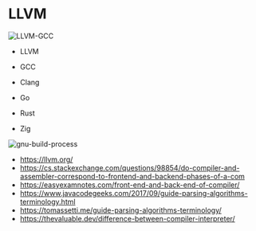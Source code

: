 # LLVM

![LLVM-GCC](https://sites.google.com/site/whatisllvm/_/rsrc/1395111959981/project-definition/GCC%20vs%20LLVM.png)
- LLVM
- GCC
- Clang

- Go
- Rust
- Zig

![gnu-build-process](https://user-images.githubusercontent.com/8178412/210178032-05870a3a-2729-4f74-ba8d-058485d737c1.png)

- https://llvm.org/
- https://cs.stackexchange.com/questions/98854/do-compiler-and-assembler-correspond-to-frontend-and-backend-phases-of-a-com
- https://easyexamnotes.com/front-end-and-back-end-of-compiler/
- https://www.javacodegeeks.com/2017/09/guide-parsing-algorithms-terminology.html
- https://tomassetti.me/guide-parsing-algorithms-terminology/
- https://thevaluable.dev/difference-between-compiler-interpreter/